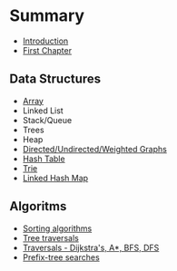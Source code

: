 # Summary

* [Introduction](README.md)
* [First Chapter](chapter1.md)

## Data Structures
* [Array](array.md)
* Linked List
* Stack\/Queue
* Trees
* Heap
* [Directed\/Undirected\/Weighted Graphs](directedundirectedweighted-graphs.md)
* [Hash Table](hash-table.md)
* [Trie ](trie.md)
* [Linked Hash Map](linked-hash-map.md)

## Algoritms
* [Sorting algorithms](sorting-algorithmsmd.md)
* [Tree traversals](tree-traversals.md)
* [Traversals - Dijkstra's, A\*, BFS, DFS](traversals---dijkstras-a-bfs-dfs.md)
* [Prefix-tree searches](all-the-prefix-tree-searches.md)

